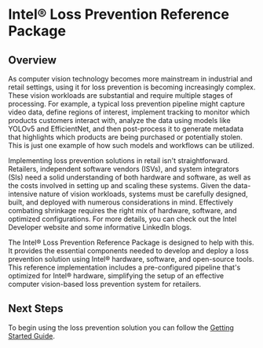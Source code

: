 # Intel® Loss Prevention Reference Package

## Overview

As computer vision technology becomes more mainstream in industrial and retail settings, using it for loss prevention is becoming increasingly complex. These vision workloads are substantial and require multiple stages of processing. For example, a typical loss prevention pipeline might capture video data, define regions of interest, implement tracking to monitor which products customers interact with, analyze the data using models like YOLOv5 and EfficientNet, and then post-process it to generate metadata that highlights which products are being purchased or potentially stolen. This is just one example of how such models and workflows can be utilized.

Implementing loss prevention solutions in retail isn't straightforward. Retailers, independent software vendors (ISVs), and system integrators (SIs) need a solid understanding of both hardware and software, as well as the costs involved in setting up and scaling these systems. Given the data-intensive nature of vision workloads, systems must be carefully designed, built, and deployed with numerous considerations in mind. Effectively combating shrinkage requires the right mix of hardware, software, and optimized configurations. For more details, you can check out the Intel Developer website and some informative LinkedIn blogs.

The Intel® Loss Prevention Reference Package is designed to help with this. It provides the essential components needed to develop and deploy a loss prevention solution using Intel® hardware, software, and open-source tools. This reference implementation includes a pre-configured pipeline that's optimized for Intel® hardware, simplifying the setup of an effective computer vision-based loss prevention system for retailers.

## Next Steps

To begin using the loss prevention solution you can follow the [Getting Started Guide](./getting_started.md). 
